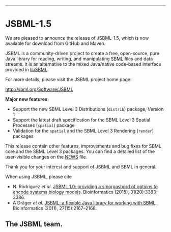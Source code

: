 -------------------------
# JSBML-1.5


We are pleased to announce the release of JSBML-1.5, which is now available for download from GitHub and Maven.

JSBML is a community-driven project to create a free, open-source, pure Java library for reading, writing, and manipulating
[SBML](http://sbml.org) files and data streams. It is an alternative to the mixed Java/native code-based interface provided 
in [libSBML](http://sbml.org/Software/libSBML).

For more details, please visit the JSBML project home page:

<http://sbml.org/Software/JSBML>

**Major new features**
* Support the new SBML Level 3 Distributions (`distrib`) package, Version 1
* Support the latest draft specification for the SBML Level 3 Spatial Processes (`spatial`) package
* Validation for the `spatial` and the SBML Level 3 Rendering (`render`) packages

This release contain other features, improvements and bug fixes for SBML core and the SBML Level 3 packages. You can find a detailed list of the user-visible changes on the [NEWS](NEWS.md) file.

Thank you for your interest and support of JSBML and SBML in general.

When using JSBML, please cite
* N. Rodriguez _et al_. [JSBML 1.0: providing a smorgasbord of options to encode systems biology models](http://dx.doi.org/10.1093/bioinformatics/btv341). Bioinformatics (2015), 31(20):3383–3386.
* A Dräger _et al_. [JSBML: a flexible Java library for working with SBML](https://doi.org/10.1093/bioinformatics/btr361). Bioinformatics (2011), 27(15):2167–2168.

## The JSBML team.
